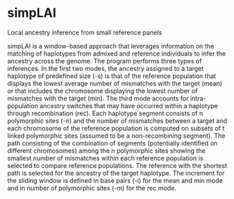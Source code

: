 # simpLAI
Local ancestry inference from small reference panels

simpLAI is a window-based approach that leverages information on the matching of haplotypes from admixed and reference individuals to infer the ancestry across the genome.
The program performs three types of inferences. In the first two modes, the ancestry assigned to a target haplotype of predefined size (-s) is that of the reference population that displays the lowest average number of mismatches with the target (mean) or that includes the chromosome displaying the lowest number of mismatches with the target (min). The third mode accounts for intra-population ancestry switches that may have occurred within a haplotype through recombination (rec). Each haplotype segment consists of n polymorphic sites (-n) and the number of mismatches between a target and each chromosome of the reference population is computed on subsets of t linked polymorphic sites (assumed to be a non-recombining segment). The path consisting of the combination of segments (potentially identified on different chromosomes) among the n polymorphic sites showing the smallest number of mismatches within each reference population is selected to compare reference populations. The reference with the shortest path is selected for the ancestry of the target haplotype. The increment for the sliding window is defined in base pairs (-i) for the mean and min mode and in number of polymorphic sites (-m) for the rec mode.
